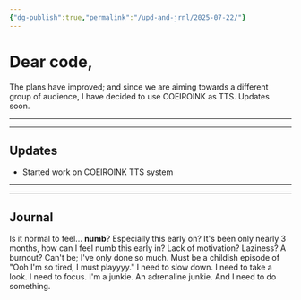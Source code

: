```yaml
---
{"dg-publish":true,"permalink":"/upd-and-jrnl/2025-07-22/"}
---
```


# Dear code,
The plans have improved; and since we are aiming towards a different group of audience, I have decided to use COEIROINK as TTS.
Updates soon.

---
---
## Updates
- Started work on COEIROINK TTS system

---
---
## Journal
Is it normal to feel... **numb**? Especially this early on?
It's been only nearly 3 months, how can I feel numb this early in? Lack of motivation? Laziness? A burnout? Can't be; I've only done so much. Must be a childish episode of "Ooh I'm so tired, I must playyyy."
I need to slow down.
I need to take a look.
I need to focus.
I'm a junkie. An adrenaline junkie.
And I need to do something.